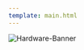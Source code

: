 ```yaml
---
template: main.html
---
```

![Hardware-Banner](https://raw.githubusercontent.com/ExpressLRS/ExpressLRS-Hardware/master/img/hardware.png)